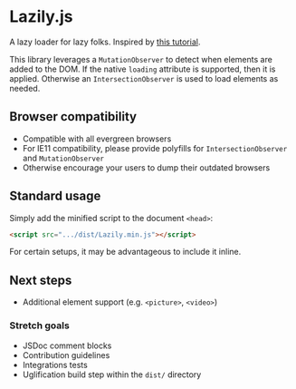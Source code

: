 # Lazily.js
A lazy loader for lazy folks.
Inspired by [this tutorial](https://shiftbacktick.io/code/2019/08/17/lazily-lazy-loading.html).

This library leverages a `MutationObserver` to detect when elements are added to the DOM.
If the native `loading` attribute is supported, then it is applied.
Otherwise an `IntersectionObserver` is used to load elements as needed.

## Browser compatibility
- Compatible with all evergreen browsers
- For IE11 compatibility, please provide polyfills for `IntersectionObserver` and `MutationObserver`
- Otherwise encourage your users to dump their outdated browsers

## Standard usage
Simply add the minified script to the document `<head>`:

```html
<script src=".../dist/Lazily.min.js"></script>
```

For certain setups, it may be advantageous to include it inline.

## Next steps
- Additional element support (e.g. `<picture>`, `<video>`)

### Stretch goals
- JSDoc comment blocks
- Contribution guidelines
- Integrations tests
- Uglification build step within the `dist/` directory
